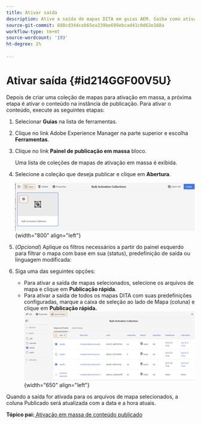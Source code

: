 ```yaml
---
title: Ativar saída
description: Ative a saída de mapas DITA em guias AEM. Saiba como ativar o conteúdo na instância de publicação.
source-git-commit: 880cd344ceb65ea339be699ebcad41c0d62e168a
workflow-type: tm+mt
source-wordcount: '193'
ht-degree: 2%

---
```


# Ativar saída {#id214GGF00V5U}

Depois de criar uma coleção de mapas para ativação em massa, a próxima etapa é ativar o conteúdo na instância de publicação. Para ativar o conteúdo, execute as seguintes etapas:

1. Selecionar **Guias** na lista de ferramentas.

1. Clique no link Adobe Experience Manager na parte superior e escolha **Ferramentas**.

1. Clique no link **Painel de publicação em massa** bloco.

   Uma lista de coleções de mapas de ativação em massa é exibida.

1. Selecione a coleção que deseja publicar e clique em **Abertura**.

   ![](images/bulk-activation-collection-open.png){width="800" align="left"}

1. \(*Opcional*\) Aplique os filtros necessários a partir do painel esquerdo para filtrar o mapa com base em sua \(status\), predefinição de saída ou linguagem modificada:
1. Siga uma das seguintes opções:

   - Para ativar a saída de mapas selecionados, selecione os arquivos de mapa e clique em **Publicação rápida**.
   - Para ativar a saída de todos os mapas DITA com suas predefinições configuradas, marque a caixa de seleção ao lado de Mapa \(coluna\) e clique em **Publicação rápida.**
     ![](images/bulk-activation-collection-quick-publish.png){width="650" align="left"}


Quando a saída for ativada para os arquivos de mapa selecionados, a coluna Publicado será atualizada com a data e a hora atuais.

**Tópico pai:**[ Ativação em massa de conteúdo publicado](conf-bulk-activation.md)
